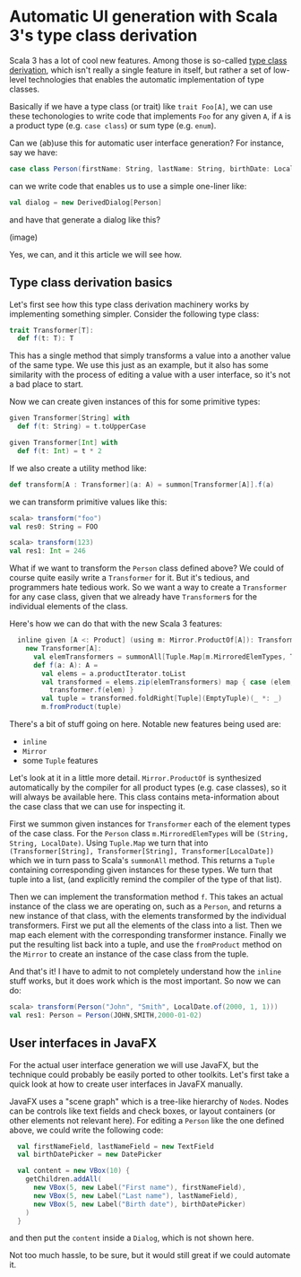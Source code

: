 # Automatic UI generation with Scala 3's type class derivation

Scala 3 has a lot of cool new features. Among those is so-called [type class derivation](http://dotty.epfl.ch/docs/reference/contextual/derivation.html), which isn't really a single feature in itself, but rather a set of low-level technologies that enables the automatic implementation of type classes.

Basically if we have a type class (or trait) like `trait Foo[A]`, we can use these techonologies to write code that implements `Foo` for any given `A`, if `A` is a product type (e.g. `case class`) or sum type (e.g. `enum`).

Can we (ab)use this for automatic user interface generation? For instance, say we have:

```scala
case class Person(firstName: String, lastName: String, birthDate: LocalDate)
```

can we write code that enables us to use a simple one-liner like:

```scala
val dialog = new DerivedDialog[Person]
```

and have that generate a dialog like this?

(image)

Yes, we can, and it this article we will see how.

## Type class derivation basics

Let's first see how this type class derivation machinery works by implementing something simpler. Consider the following type class:

```scala
trait Transformer[T]:
  def f(t: T): T
```

This has a single method that simply transforms a value into a another value of the same type. We use this just as an example, but it also has some similarity with the process of editing a value with a user interface, so it's not a bad place to start.

Now we can create given instances of this for some primitive types:

```scala
given Transformer[String] with
  def f(t: String) = t.toUpperCase

given Transformer[Int] with
  def f(t: Int) = t * 2
```

If we also create a utility method like:

```scala
def transform[A : Transformer](a: A) = summon[Transformer[A]].f(a)
```

we can transform primitive values like this:

```scala
scala> transform("foo")
val res0: String = FOO

scala> transform(123)
val res1: Int = 246
```

What if we want to transform the `Person` class defined above? We could of course quite easily write a `Transformer` for it. But it's tedious, and programmers hate tedious work. So we want a way to create a `Transformer` for any case class, given that we already have `Transformer`s for the individual elements of the class.

Here's how we can do that with the new Scala 3 features:

```scala
  inline given [A <: Product] (using m: Mirror.ProductOf[A]): Transformer[A] =
    new Transformer[A]:
      val elemTransformers = summonAll[Tuple.Map[m.MirroredElemTypes, Transformer]].toList.asInstanceOf[List[Transformer[Any]]]  
      def f(a: A): A = 
        val elems = a.productIterator.toList
        val transformed = elems.zip(elemTransformers) map { case (elem, transformer) => 
          transformer.f(elem) }
        val tuple = transformed.foldRight[Tuple](EmptyTuple)(_ *: _)
        m.fromProduct(tuple)      
```

There's a bit of stuff going on here. Notable new features being used are:

* `inline`
* `Mirror`
* some `Tuple` features

Let's look at it in a little more detail. `Mirror.ProductOf` is synthesized automatically by the compiler for all product types (e.g. case classes), so it will always be available here. This class contains meta-information about the case class that we can use for inspecting it.

First we summon given instances for `Transformer` each of the element types of the case class. For the `Person` class `m.MirroredElemTypes` will be `(String, String, LocalDate)`. Using `Tuple.Map` we turn that into `(Transformer[String], Transformer[String], Transformer[LocalDate])` which we in turn pass to Scala's `summonAll` method. This returns a `Tuple` containing corresponding given instances for these types. We turn that tuple into a list, (and explicitly remind the compiler of the type of that list).

Then we can implement the transformation method `f`. This takes an actual instance of the class we are operating on, such as a `Person`, and returns a new instance of that class, with the elements transformed by the individual transformers. First we put all the elements of the class into a list. Then we map each element with the corresponding transformer instance. Finally we put the resulting list back into a tuple, and use the `fromProduct` method on the `Mirror` to create an instance of the case class from the tuple.

And that's it! I have to admit to not completely understand how the `inline` stuff works, but it does work which is the most important. So now we can do:

```scala
scala> transform(Person("John", "Smith", LocalDate.of(2000, 1, 1)))
val res1: Person = Person(JOHN,SMITH,2000-01-02)
```

## User interfaces in JavaFX

For the actual user interface generation we will use JavaFX, but the technique could probably be easily ported to other toolkits. Let's first take a quick look at how to create user interfaces in JavaFX manually. 

JavaFX uses a "scene graph" which is a tree-like hierarchy of `Node`s. Nodes can be controls like text fields and check boxes, or layout containers (or other elements not relevant here). For editing a `Person` like the one defined above, we could write the following code:

```scala
  val firstNameField, lastNameField = new TextField
  val birthDatePicker = new DatePicker

  val content = new VBox(10) {
    getChildren.addAll(
      new VBox(5, new Label("First name"), firstNameField),
      new VBox(5, new Label("Last name"), lastNameField),
      new VBox(5, new Label("Birth date"), birthDatePicker)
    )
  }
```

and then put the `content` inside a `Dialog`, which is not shown here.

Not too much hassle, to be sure, but it would still great if we could automate it.





